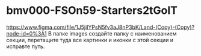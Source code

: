 # bmv000-FSOn59-Starters2tGoIT
https://www.figma.com/file/1J5jiIYPsN5fv3aJ8nP3bK/Land-(Copy)-(Copy)?node-id=0%3A1
В папке images создайте папку с наименованием секции, перетащите туда все картинки и иконки с этой секции и исправте путь.